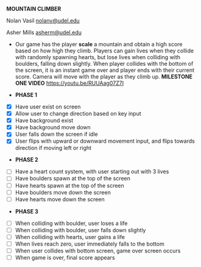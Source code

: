**MOUNTAIN CLIMBER**

Nolan Vasil nolanv@udel.edu

Asher Mills asherm@udel.edu
- Our game has the player **scale** a mountain and obtain a high score based on how high they climb. Players can gain 
lives when they collide with randomly spawning hearts, but lose lives when colliding with boulders, falling down slightly. When
player collides with the bottom of the screen, it is an instant game over and player ends with their current score. Camera will
move with the player as they climb up.
**MILESTONE ONE VIDEO**
https://youtu.be/RUUAag07Z7I

- **PHASE 1**
- [x] Have user exist on screen
- [x] Allow user to change direction based on key input
- [x] Have background exist
- [x] Have background move down
- [x] User falls down the screen if idle
- [x] User flips with upward or downward movement input, and flips towards direction if moving left or right
- **PHASE 2**
- [ ] Have a heart count system, with user starting out with 3 lives
- [ ] Have boulders spawn at the top of the screen
- [ ] Have hearts spawn at the top of the screen
- [ ] Have boulders move down the screen
- [ ] Have hearts move down the screen
- **PHASE 3**
- [ ] When colliding with boulder, user loses a life
- [ ] When colliding with boulder, user falls down slightly
- [ ] When colliding with hearts, user gains a life
- [ ] When lives reach zero, user immediately falls to the bottom
- [ ] When user collides with bottom screen, game over screen occurs
- [ ] When game is over, final score appears